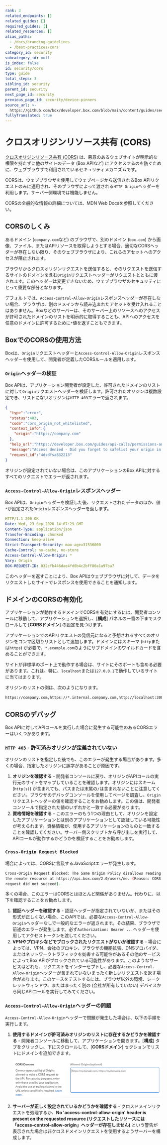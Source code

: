 ```yaml
---
rank: 3
related_endpoints: []
related_guides: []
required_guides: []
related_resources: []
alias_paths:
  - /docs/branding-guidelines
  - /best-practices/cors
category_id: security
subcategory_id: null
is_index: false
id: security/cors
type: guide
total_steps: 3
sibling_id: security
parent_id: security
next_page_id: security
previous_page_id: security/device-pinners
source_url: >-
  https://github.com/box/developer.box.com/blob/main/content/guides/security/cors.md
fullyTranslated: true
---
```

# クロスオリジンリソース共有 (CORS)

[クロスオリジンリソース共有 (CORS)][mdn_cors] は、悪意のあるウェブサイトが明示的な権限を持たずに他のサイトのデータ (Box APIなど) にアクセスするのを防ぐために、ウェブブラウザで利用されているセキュリティメカニズムです。

<Message warning>

CORSは、ウェブブラウザを使用してウェブページから送信されるBox APIリクエストのみに適用され、そのブラウザによって渡される`HTTP Origin`ヘッダーを利用します。サーバー側環境では機能しません。

</Message>

<CTA to="https://developer.mozilla.org/en-US/docs/Web/HTTP/CORS">

CORSの全般的な情報の詳細については、MDN Web Docsを参照してください。

</CTA>

## CORSのしくみ

あるドメイン (`company.com`など) のブラウザで、別のドメイン (`box.com`) から画像、ファイル、またはAPIリソースを取得しようとする場合、適切なCORSヘッダーが存在しない限り、そのウェブブラウザにより、これらのアセットへのアクセスが阻止されます。

ブラウザからクロスオリジンリクエストを送信すると、そのリクエストを送信するサイトのドメインを含む`Origin`リクエストヘッダーがリクエストとともに渡されます。このヘッダーは変更できないため、ウェブブラウザのセキュリティにとって重要な部分となります。

デフォルトでは、`Access-Control-Allow-Origin`レスポンスヘッダーが存在しない場合、ブラウザは、別のドメインから読み込まれたアセットを受け入れることはありません。Boxなどのサーバーは、そのサーバー上のリソースへのアクセスが許可されたドメインのリストを明示的に取得することも、APIへのアクセスを任意のドメインに許可するために`*`値を返すこともできます。

## BoxでのCORSの使用方法

Boxは、`Origin`リクエストヘッダーと`Access-Control-Allow-Origin`レスポンスヘッダーを使用して、開発者が定義したCORSルールを適用します。

### `Origin`ヘッダーの検証

Box APIは、アプリケーション開発者が設定した、許可されたドメインのリストに対して`Origin`リクエストヘッダーを検証します。許可されたオリジンは複数設定でき、リストにないオリジンは`HTTP 403`エラーで返されます。

<!-- markdownlint-disable line-length -->

```json
{
  "type":"error",
  "status":403,
  "code":"cors_origin_not_whitelisted",
  "context_info":{
    "origin":"https://company.com"
  },
  "help_url":"https://developer.box.com/guides/api-calls/permissions-and-errors/common-errors/",
  "message":"Access denied - Did you forget to safelist your origin in the CORS config of your app?",
  "request_id":"4dsdfsa832213"
}

```

<!-- markdownlint-enable line-length -->

オリジンが設定されていない場合は、このアプリケーションのBox APIに対するすべてのリクエストでエラーが返されます。

### `Access-Control-Allow-Origin`レスポンスヘッダー

Box APIは、`Origin`ヘッダーを検証した後、リクエストされたデータのほか、値`*`が設定された`Origin`レスポンスヘッダーを返します。

```yaml
HTTP/1.1 200 OK
Date: Wed, 23 Sep 2020 14:07:29 GMT
Content-Type: application/json
Transfer-Encoding: chunked
Connection: keep-alive
Strict-Transport-Security: max-age=31536000
Cache-Control: no-cache, no-store
Access-Control-Allow-Origin: *
Vary: Origin
BOX-REQUEST-ID: 032cfb446dae4fd0b4c2bff80a1a97ba7

```

このヘッダーを返すことにより、Box APIはウェブブラウザに対して、データをリクエストしたサイトでレスポンスを使用できることを通知します。

## ドメインのCORSの有効化

アプリケーションが動作するドメインでCORSを有効にするには、開発者コンソールに移動して、アプリケーションを選択し、\[**構成**] パネルの一番の下までスクロールして \[**CORSドメイン**] の設定を見つけます。

アプリケーションでのAPIリクエストの発信元になると予想されるすべてのオリジンをコンマ区切りリストとして追加します。ドメインにはスキーマ (`http`または`https`) が必要で、`*.example.com`のようにサブドメインのワイルドカードを含めることができます。

サイトが非標準のポート上で動作する場合は、サイトにそのポートも含める必要があります。これは、特に、`localhost`または`127.0.0.1`で動作しているサイトに当てはまります。

オリジンのリストの例は、次のようになります。

```sh
https://company.com,https://*.internal.company.com,http://localhost:3000

```

## CORSのデバッグ

Box APIに対してAPIコールを実行した場合に発生する可能性のあるCORSエラーはいくつかあります。

### `HTTP 403` - 許可済みオリジンが定義されていない

オリジンのリストを指定した後でも、このエラーが発生する場合があります。多くの場合、指定したオリジンに誤字があることが原因です。

1. **オリジンを確認する** - 開発者コンソールに戻り、オリジンがAPIコールの実行元のサイトをマップしていることを確認します。オリジンにはスキーム (`http(s)`) が含まれても、パスまたは末尾の`/`は含まれないことに注意してください。ブラウザのデバッグコンソールを使用してページを調査し、`Origin`リクエストヘッダーの値を確認することをお勧めします。この値は、開発者コンソールで指定された値のいずれかと一致する必要があります。
2. **資格情報を確認する** - このエラーのもう1つの理由として、オリジンを設定したアプリケーションとは別のアプリケーションとして認証している可能性が考えられます。資格情報が、使用するアプリケーションのものと一致することを確認してください。サーバー側スクリプトから呼び出しを実行して、APIコールが動作するかどうかを検証することをお勧めします。

### `Cross-Origin Request Blocked`

場合によっては、CORSに言及するJavaScriptエラーが発生します。

```sh
Cross-Origin Request Blocked: The Same Origin Policy disallows reading
the remote resource at https://api.box.com/2.0/users/me. (Reason: CORS
request did not succeed).

```

多くの場合、このエラーはCORSとはほとんど関係がありません。代わりに、以下を確認することをお勧めします。

1. **認証ヘッダーを確認する** - 認証ヘッダーが指定されていないか、またはその形式が正しくない場合、このAPIでは、必要な`Access-Control-Allow-Origin`ヘッダーなしで一般的なエラーが返されます。その結果、ブラウザで前述のエラーが発生します。必ず`Authorization: Bearer ...`ヘッダーを使用してアクセストークンを渡してください。
2. **VPNやプロキシなどでブロックされたリクエストがないか確認する** - 場合によっては、VPN、会社のプロキシ、ブラウザの機能拡張、DNSプロバイダ、またはネットワークトラフィックを妨害する可能性があるその他のサービスによってBox APIがブロックされている可能性があります。このようなサービスはどれも、リクエストをインターセプトし、必要な`Access-Control-Allow-Origin`ヘッダーが含まれていないまったく新しいリクエストを返す場合があります。このケースをテストするには、ブラウザ以外の環境、シークレットウィンドウ、またはまったく別の (会社が所有していない) デバイスから同じAPIコールを実行してみてください。

[mdn_cors]: https://developer.mozilla.org/en-US/docs/Web/HTTP/CORS

### `Access-Control-Allow-Origin`ヘッダーの問題

`Access-Control-Allow-Origin`ヘッダーで問題が発生した場合は、以下の手順を実行します。

1. **使用するドメインが許可済みオリジンのリストに存在するかどうかを確認する** - 開発者コンソールに移動して、アプリケーションを開きます。\[**構成**] タブをクリックし、下にスクロールして、\[**CORSドメイン**] セクションでリストにドメインを追加できます。

    ![CORS許可リスト](./images/cors_allowed_origins.png)

2. **サーバーが正しく設定されているかどうかを確認する** - クロスドメインリクエストを処理するか、**No 'access-control-allow-origin' header is present on the requested resource (リクエストしたリソースには「access-control-allow-origin」ヘッダーが存在しません)** という警告が表示された場合は非クロスドメインリクエストを使用するようサーバーを構成します。

